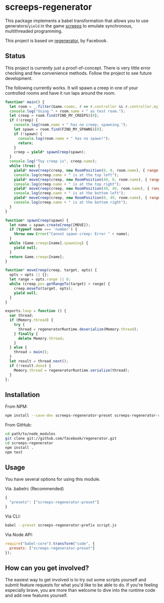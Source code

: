 screeps-regenerator
===

This package implements a babel transformation that allows you to use
generators/`yield` in the game [screeps](https://screeps.com/) to emulate
synchronous, multithreaded programming.

This project is based on [regenerator](https://github.com/facebook/regenerator), by Facebook.

Status
---

This project is currently just a proof-of-concept. There is very little error
checking and few convenience methods. Follow the project to see future
development.

The following currently works. It will spawn a creep in one of your controlled rooms and have it run laps around the room.

```js
function* main() {
  let room = _.filter(Game.rooms, r => r.controller && r.controller.my)[0];
  console.log("Using " + room.name + " as test room.");
  let creep = room.find(FIND_MY_CREEPS)[0];
  if (!creep) {
    console.log(room.name + " has no creep; spawning.");
    let spawn = room.find(FIND_MY_SPAWNS)[0];
    if (!spawn) {
      console.log(room.name + " has no spawn!");
      return;
    }
    creep = yield* spawnCreep(spawn);
  }
  console.log("Toy creep is", creep.name);
  while (true) {
    yield* moveCreep(creep, new RoomPosition(0, 0, room.name), { range: 15 });
    console.log(creep.name + " is at the top left");
    yield* moveCreep(creep, new RoomPosition(49, 0, room.name), { range: 15 });
    console.log(creep.name + " is at the top right");
    yield* moveCreep(creep, new RoomPosition(49, 49, room.name), { range: 15 });
    console.log(creep.name + " is at the bottom left");
    yield* moveCreep(creep, new RoomPosition(0, 49, room.name), { range: 15 });
    console.log(creep.name + " is at the bottom right");
  }
}

function* spawnCreep(spawn) {
  let name = spawn.createCreep([MOVE]);
  if (typeof name === 'number') {
    throw new Error("Cannot spawn creep: Error " + name);
  }
  while (Game.creeps[name].spawning) {
    yield null;
  }
  return Game.creeps[name];
}

function* moveCreep(creep, target, opts) {
  opts = opts || {};
  let range = opts.range || 0;
  while (creep.pos.getRangeTo(target) > range) {
    creep.moveTo(target, opts);
    yield null;
  }
}

exports.loop = function () {
  var thread;
  if (Memory.thread) {
    try {
      thread = regeneratorRuntime.deserialize(Memory.thread);
    } finally {
      delete Memory.thread;
    }
  } else {
    thread = main();
  }
  let result = thread.next();
  if (!result.done) {
    Memory.thread = regeneratorRuntime.serialize(thread);
  }
};

```

Installation
---

From NPM:
```sh
npm install --save-dev screeps-regenerator-preset screeps-regenerator-runtime
```

From GitHub:
```sh
cd path/to/node_modules
git clone git://github.com/facebook/regenerator.git
cd screeps-regenerator
npm install .
npm test
```

Usage
---

You have several options for using this module.

Via .babelrc (Recommended)
```js
{
  "presets": ["screeps-regenerator-preset"]
}
```

Via CLI:
```sh
babel --preset screeps-regenerator-prefix script.js
```

Via Node API:
```js
require("babel-core").transform("code", {
  presets: ["screeps-regenerator-preset"]
});
```

How can you get involved?
---

The easiest way to get involved is to try out some scripts yourself and submit
feature requests for what you'd like to be able to do. If you're feeling
especially brave, you are more than welcome to dive into the runtime code and
add new features yourself.
